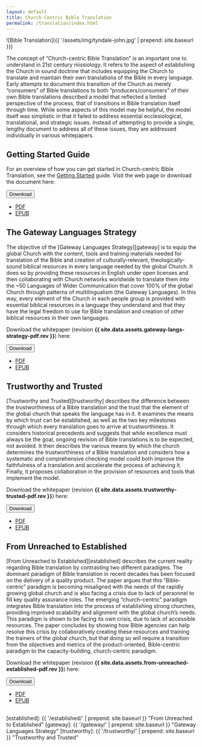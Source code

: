 ```yaml
---
layout: default
title: Church-Centric Bible Translation
permalink: /translation/index.html
---
```


![Bible Translation]({{ '/assets/img/tyndale-john.jpg' | prepend: site.baseurl }})

The concept of “Church-centric Bible Translation” is an important one to understand in 21st century missiology. It refers to the aspect of establishing the Church in sound doctrine that includes equipping the Church to translate and maintain their own translations of the Bible in every language. Early attempts to document this transition of the Church as merely “consumers” of Bible translations to both “producers/consumers” of their own Bible translations described a model that reflected a limited perspective of the process, that of transitions in Bible translation itself through time. While some aspects of this model may be helpful, the model itself was simplistic in that it failed to address essential ecclesiological, translational, and strategic issues. Instead of attempting to provide a single, lengthy document to address all of these issues, they are addressed individually in various whitepapers.

## Getting Started Guide

For an overview of how you can get started in Church-centric Bible Translation, see the [Getting Started](/ccbt-getting-started/) guide.  Visit the web page or download the document here:

<div class="btn-group" markdown="0" style="margin-bottom:30px;"><button type="button" class="btn btn-dark dropdown-toggle" data-toggle="dropdown" aria-haspopup="true" aria-expanded="false">Download <span class="caret"></span></button>
<ul class="dropdown-menu">
  <li>
    <a href="{{ site.baseurl }}{{ site.data.assets.ccbt-getting-started-pdf.url }}">PDF</a>
  </li>
  <li>
    <a href="{{ site.baseurl }}{{ site.data.assets.ccbt-getting-started-epub.url }}">EPUB</a>
  </li>
</ul>
</div>

## The Gateway Languages Strategy

The objective of the [Gateway Languages Strategy][gateway] is to equip the global Church with the content, tools and training materials needed for translation of the Bible and creation of culturally-relevant, theologically-sound biblical resources in every language needed by the global Church. It does so by providing these resources in English under open licenses and then collaborating with Church networks worldwide to translate them into the \~50 Languages of Wider Communication that cover 100% of the global Church through patterns of multilingualism (the Gateway Languages). In this way, every element of the Church in each people group is provided with essential biblical resources in a language they understand and that they have the legal freedom to use for Bible translation and creation of other biblical resources in their own languages.

Download the whitepaper (revision **{{ site.data.assets.gateway-langs-strategy-pdf.rev }}**) here:

<div class="btn-group" markdown="0" style="margin-bottom:30px;"><button type="button" class="btn btn-dark dropdown-toggle" data-toggle="dropdown" aria-haspopup="true" aria-expanded="false">Download <span class="caret"></span></button>
<ul class="dropdown-menu">
  <li>
    <a href="{{ site.baseurl }}{{ site.data.assets.gateway-langs-strategy-pdf.url }}">PDF</a>
  </li>
  <li>
    <a href="{{ site.baseurl }}{{ site.data.assets.gateway-langs-strategy-epub.url }}">EPUB</a>
  </li>
</ul>
</div>

## Trustworthy and Trusted

[Trustworthy and Trusted][trustworthy] describes the difference between the trustworthiness of a Bible translation and the trust that the element of the global church that speaks the language has in it. It examines the means by which trust can be established, as well as the two key milestones through which every translation goes to arrive at trustworthiness. It considers historical precedents and suggests that while excellence must always be the goal, ongoing revision of Bible translations is to be expected, not avoided. It then describes the various means by which the church determines the trustworthiness of a Bible translation and considers how a systematic and comprehensive checking model could both improve the faithfulness of a translation and accelerate the process of achieving it. Finally, it proposes collaboration in the provision of resources and tools that implement the model.

Download the whitepaper (revision **{{ site.data.assets.trustworthy-trusted-pdf.rev }}**) here:

<div class="btn-group" markdown="0" style="margin-bottom:30px;"><button type="button" class="btn btn-dark dropdown-toggle" data-toggle="dropdown" aria-haspopup="true" aria-expanded="false">Download <span class="caret"></span></button>
<ul class="dropdown-menu">
  <li>
    <a href="{{ site.baseurl }}{{ site.data.assets.trustworthy-trusted-pdf.url }}">PDF</a>
  </li>
  <li>
    <a href="{{ site.baseurl }}{{ site.data.assets.trustworthy-trusted-epub.url }}">EPUB</a>
  </li>
</ul>
</div>

## From Unreached to Established

[From Unreached to Established][established] describes the current reality regarding Bible translation by contrasting two different paradigms. The dominant paradigm of Bible translation in recent decades has been focused on the delivery of a quality product. The paper argues that this “Bible-centric” paradigm is becoming misaligned with the needs of the rapidly growing global church and is also facing a crisis due to lack of personnel to fill key quality assurance roles. The emerging “church-centric” paradigm integrates Bible translation into the process of establishing strong churches, providing improved scalability and alignment with the global church’s needs. This paradigm is shown to be facing its own crisis, due to lack of accessible resources. The paper concludes by showing how Bible agencies can help resolve this crisis by collaboratively creating these resources and training the trainers of the global church, but that doing so will require a transition from the objectives and metrics of the product-oriented, Bible-centric paradigm to the capacity-building, church-centric paradigm.

Download the whitepaper (revision **{{ site.data.assets.from-unreached-established-pdf.rev }}**) here:

<div class="btn-group" markdown="0" style="margin-bottom:30px;"><button type="button" class="btn btn-dark dropdown-toggle" data-toggle="dropdown" aria-haspopup="true" aria-expanded="false">Download <span class="caret"></span></button>
<ul class="dropdown-menu">
  <li>
    <a href="{{ site.baseurl }}{{ site.data.assets.from-unreached-established-pdf.url }}">PDF</a>
  </li>
  <li>
    <a href="{{ site.baseurl }}{{ site.data.assets.from-unreached-established-epub.url }}">EPUB</a>
  </li>
</ul>
</div>

[established]: {{ '/established/' | prepend: site.baseurl }} "From Unreached to Established"
[gateway]: {{ '/gateway/' | prepend: site.baseurl }} "Gateway Languages Strategy"
[trustworthy]: {{ '/trustworthy/' | prepend: site.baseurl }} "Trustworthy and Trusted"
